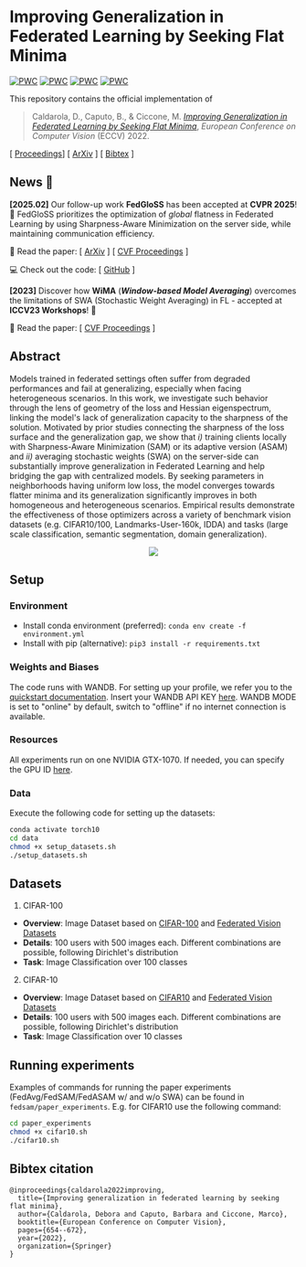 # Improving Generalization in Federated Learning by Seeking Flat Minima

[![PWC](https://img.shields.io/endpoint.svg?url=https://paperswithcode.com/badge/improving-generalization-in-federated/federated-learning-on-landmarks-user-160k)](https://paperswithcode.com/sota/federated-learning-on-landmarks-user-160k?p=improving-generalization-in-federated)
[![PWC](https://img.shields.io/endpoint.svg?url=https://paperswithcode.com/badge/improving-generalization-in-federated/federated-learning-on-cifar-100-alpha-0-5)](https://paperswithcode.com/sota/federated-learning-on-cifar-100-alpha-0-5?p=improving-generalization-in-federated)
[![PWC](https://img.shields.io/endpoint.svg?url=https://paperswithcode.com/badge/improving-generalization-in-federated/federated-learning-on-cifar-100-alpha-0-5-5)](https://paperswithcode.com/sota/federated-learning-on-cifar-100-alpha-0-5-5?p=improving-generalization-in-federated)
[![PWC](https://img.shields.io/endpoint.svg?url=https://paperswithcode.com/badge/improving-generalization-in-federated/federated-learning-on-cityscapes)](https://paperswithcode.com/sota/federated-learning-on-cityscapes?p=improving-generalization-in-federated)

This repository contains the official implementation of
> Caldarola, D., Caputo, B., & Ciccone, M. [_Improving Generalization in Federated Learning by Seeking Flat Minima_](https://arxiv.org/abs/2203.11834), _European Conference on Computer Vision_ (ECCV) 2022.

[ [Proceedings](https://www.ecva.net/papers/eccv_2022/papers_ECCV/papers/136830636.pdf)] [ [ArXiv](https://arxiv.org/abs/2203.11834) ] [ [Bibtex](#bibtex-citation) ]

## News :loudspeaker:
**\[2025.02\]**  Our follow-up work **FedGloSS** has been accepted at **CVPR 2025**! :tada: 
FedGloSS prioritizes the optimization of _global_ flatness in Federated Learning by using Sharpness-Aware Minimization on the server side, while maintaining communication efficiency.

📄 Read the paper: [ [ArXiv](https://arxiv.org/abs/2412.03752) ] [ [CVF Proceedings](https://openaccess.thecvf.com/content/CVPR2025/html/Caldarola_Beyond_Local_Sharpness_Communication-Efficient_Global_Sharpness-aware_Minimization_for_Federated_Learning_CVPR_2025_paper.html) ] 

💻 Check out the code: [ [GitHub](https://github.com/pietrocagnasso/fedgloss/) ]

**\[2023\]** Discover how **WiMA** (**_Window-based Model Averaging_**) overcomes the limitations of SWA (Stochastic Weight Averaging) in FL - accepted at **ICCV23 Workshops**! :tada:

📄 Read the paper: [ [CVF Proceedings](https://openaccess.thecvf.com/content/ICCV2023W/WiCV/html/Caldarola_Window-Based_Model_Averaging_Improves_Generalization_in_Heterogeneous_Federated_Learning_ICCVW_2023_paper.html) ] 


## Abstract
Models trained in federated settings often suffer from degraded performances and fail at generalizing, especially
when facing heterogeneous scenarios. In this work, we investigate such behavior through the lens of geometry of the loss
and Hessian eigenspectrum, linking the model's lack of generalization capacity to the sharpness of the solution.
Motivated by prior studies connecting the sharpness of the loss surface and the generalization gap, we show that _i)_
training clients locally with Sharpness-Aware Minimization (SAM) or its adaptive version (ASAM) and _ii)_
averaging stochastic weights (SWA) on the server-side can substantially improve generalization in Federated Learning
and help bridging the gap with centralized models.
By seeking parameters in neighborhoods having uniform low loss, the model converges towards flatter minima and its
generalization significantly improves in both homogeneous and heterogeneous scenarios. Empirical results demonstrate the
effectiveness of those optimizers across a variety of benchmark vision datasets (e.g. CIFAR10/100, Landmarks-User-160k,
IDDA) and tasks (large scale classification, semantic segmentation, domain generalization).

<p align="center">
 <img src="loss_landscapes/loss_landscapes_fig1.png">
</p>


## Setup
### Environment
- Install conda environment (preferred): ```conda env create -f environment.yml```
- Install with pip (alternative): ```pip3 install -r requirements.txt```

### Weights and Biases
The code runs with WANDB. For setting up your profile, we refer you to the [quickstart documentation](https://docs.wandb.ai/quickstart). Insert your WANDB API KEY [here](https://github.com/debcaldarola/fedsam/blob/master/models/main.py#L24). WANDB MODE is set to "online" by default, switch to "offline" if no internet connection is available.

### Resources
All experiments run on one NVIDIA GTX-1070. If needed, you can specify the GPU ID [here](https://github.com/debcaldarola/fedsam/blob/master/models/main.py#L8).

### Data
Execute the following code for setting up the datasets:
```bash
conda activate torch10
cd data
chmod +x setup_datasets.sh
./setup_datasets.sh
```

## Datasets

1. CIFAR-100
  * **Overview**: Image Dataset based on [CIFAR-100](https://www.cs.toronto.edu/~kriz/cifar.html) and [Federated Vision Datasets](https://github.com/google-research/google-research/tree/master/federated_vision_datasets)
  * **Details**: 100 users with 500 images each. Different combinations are possible, following Dirichlet's distribution
  * **Task**: Image Classification over 100 classes

2. CIFAR-10
  * **Overview**: Image Dataset based on [CIFAR10](https://www.cs.toronto.edu/~kriz/cifar.html) and [Federated Vision Datasets](https://github.com/google-research/google-research/tree/master/federated_vision_datasets)
  * **Details**: 100 users with 500 images each. Different combinations are possible, following Dirichlet's distribution
  * **Task**: Image Classification over 10 classes


## Running experiments
Examples of commands for running the paper experiments (FedAvg/FedSAM/FedASAM w/ and w/o SWA) can be found in ```fedsam/paper_experiments```.
E.g. for CIFAR10 use the following command:
```bash
cd paper_experiments
chmod +x cifar10.sh
./cifar10.sh
```

## Bibtex citation
```text
@inproceedings{caldarola2022improving,
  title={Improving generalization in federated learning by seeking flat minima},
  author={Caldarola, Debora and Caputo, Barbara and Ciccone, Marco},
  booktitle={European Conference on Computer Vision},
  pages={654--672},
  year={2022},
  organization={Springer}
}
```
